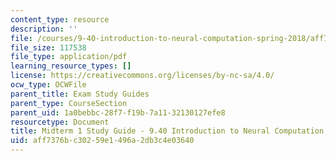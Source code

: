 ```yaml
---
content_type: resource
description: ''
file: /courses/9-40-introduction-to-neural-computation-spring-2018/aff7376bc30259e1496a2db3c4e03640_MIT9_40S18_Midterm1_StudyGuide.pdf
file_size: 117538
file_type: application/pdf
learning_resource_types: []
license: https://creativecommons.org/licenses/by-nc-sa/4.0/
ocw_type: OCWFile
parent_title: Exam Study Guides
parent_type: CourseSection
parent_uid: 1a0bebbc-28f7-f19b-7a11-32130127efe8
resourcetype: Document
title: Midterm 1 Study Guide - 9.40 Introduction to Neural Computation
uid: aff7376b-c302-59e1-496a-2db3c4e03640
---
```

